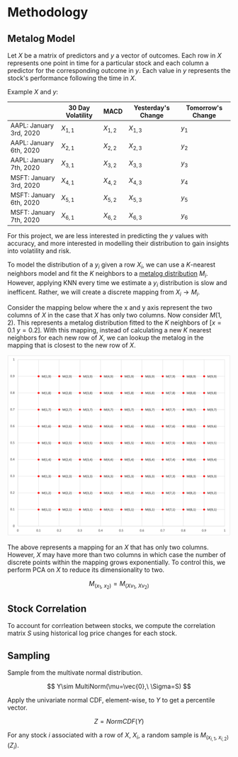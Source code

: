 # Methodology

## Metalog Model

Let $X$ be a matrix of predictors and $y$ a vector of outcomes. Each row in $X$ represents one point in time for a particular stock and each column a predictor for the corresponding outcome in $y$. Each value in $y$ represents the stock's performance following the time in $X$.

Example $X$ and $y$:

|                         | 30 Day Volatility | MACD      | Yesterday's Change | Tomorrow's Change   |
| ----------------------- | ----------------- | --------- | ------------------ | ----- |
| AAPL: January 3rd, 2020 | $X_{1,1}$         | $X_{1,2}$ | $X_{1,3}$          | $y_1$ |
| AAPL: January 6th, 2020 | $X_{2,1}$         | $X_{2,2}$ | $X_{2,3}$          | $y_2$ |
| AAPL: January 7th, 2020 | $X_{3,1}$         | $X_{3,2}$ | $X_{3,3}$          | $y_3$ |
| MSFT: January 3rd, 2020 | $X_{4,1}$         | $X_{4,2}$ | $X_{4,3}$          | $y_4$ |
| MSFT: January 6th, 2020 | $X_{5,1}$         | $X_{5,2}$ | $X_{5,3}$          | $y_5$ |
| MSFT: January 7th, 2020 | $X_{6,1}$         | $X_{6,2}$ | $X_{6,3}$          | $y_6$ |

For this project, we are less interested in predicting the $y$ values with accuracy, and more interested in modelling their distribution to gain insights into volatility and risk.

To model the distribution of a $y_i$ given a row $X_i$, we can use a $K$-nearest neighbors model and fit the $K$ neighbors to a [metalog distribution](https://en.wikipedia.org/wiki/Metalog_distribution) $M_i$. However, applying KNN every time we estimate a $y_i$ distribution is slow and inefficent. Rather, we will create a discrete mapping from $X_i\rightarrow M_i$.

Consider the mapping below where the x and y axis represent the two columns of $X$ in the case that $X$ has only two columns. Now consider $M(1,2)$. This represents a metalog distribution fitted to the $K$ neighbors of $[x=0.1\ y=0.2]$. With this mapping, instead of calculating a new $K$ nearest neighbors for each new row of $X$, we can lookup the metalog in the mapping that is closest to the new row of $X$.

![X to M mapping](mapping.png "Mapping")

The above represents a mapping for an $X$ that has only two columns. However, $X$ may have more than two columns in which case the number of discrete points within the mapping grows exponentially. To control this, we perform PCA on $X$ to reduce its dimensionality to two.

$$
M_{(x_1,\ x_2)} = M_{(Xv_1,\ Xv_2)}
$$

## Stock Correlation

To account for corrleation between stocks, we compute the correlation matrix $S$ using historical log price changes for each stock.

## Sampling

Sample from the multivate normal distribution.

$$
Y\sim MultiNorm(\mu=\vec{0},\ \Sigma=S)
$$

Apply the univariate normal CDF, element-wise, to $Y$ to get a percentile vector.

$$
Z=NormCDF(Y)
$$

For any stock $i$ associated with a row of $X$, $X_i$, a random sample is $M_{(x_{i,1},\ x_{i,2})}(Z_i)$.



